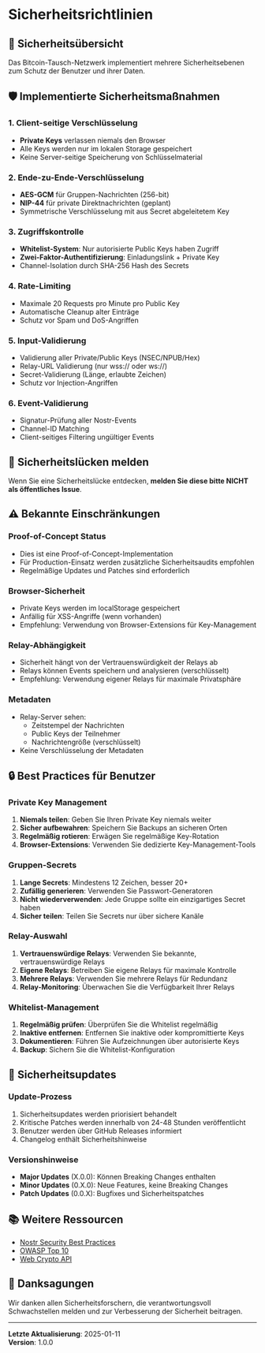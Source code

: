 # Sicherheitsrichtlinien

## 🔐 Sicherheitsübersicht

Das Bitcoin-Tausch-Netzwerk implementiert mehrere Sicherheitsebenen zum Schutz der Benutzer und ihrer Daten.

## 🛡️ Implementierte Sicherheitsmaßnahmen

### 1. Client-seitige Verschlüsselung
- **Private Keys** verlassen niemals den Browser
- Alle Keys werden nur im lokalen Storage gespeichert
- Keine Server-seitige Speicherung von Schlüsselmaterial

### 2. Ende-zu-Ende-Verschlüsselung
- **AES-GCM** für Gruppen-Nachrichten (256-bit)
- **NIP-44** für private Direktnachrichten (geplant)
- Symmetrische Verschlüsselung mit aus Secret abgeleitetem Key

### 3. Zugriffskontrolle
- **Whitelist-System**: Nur autorisierte Public Keys haben Zugriff
- **Zwei-Faktor-Authentifizierung**: Einladungslink + Private Key
- Channel-Isolation durch SHA-256 Hash des Secrets

### 4. Rate-Limiting
- Maximale 20 Requests pro Minute pro Public Key
- Automatische Cleanup alter Einträge
- Schutz vor Spam und DoS-Angriffen

### 5. Input-Validierung
- Validierung aller Private/Public Keys (NSEC/NPUB/Hex)
- Relay-URL Validierung (nur wss:// oder ws://)
- Secret-Validierung (Länge, erlaubte Zeichen)
- Schutz vor Injection-Angriffen

### 6. Event-Validierung
- Signatur-Prüfung aller Nostr-Events
- Channel-ID Matching
- Client-seitiges Filtering ungültiger Events

## 🚨 Sicherheitslücken melden

Wenn Sie eine Sicherheitslücke entdecken, **melden Sie diese bitte NICHT als öffentliches Issue**.

## ⚠️ Bekannte Einschränkungen

### Proof-of-Concept Status
- Dies ist eine Proof-of-Concept-Implementation
- Für Production-Einsatz werden zusätzliche Sicherheitsaudits empfohlen
- Regelmäßige Updates und Patches sind erforderlich

### Browser-Sicherheit
- Private Keys werden im localStorage gespeichert
- Anfällig für XSS-Angriffe (wenn vorhanden)
- Empfehlung: Verwendung von Browser-Extensions für Key-Management

### Relay-Abhängigkeit
- Sicherheit hängt von der Vertrauenswürdigkeit der Relays ab
- Relays können Events speichern und analysieren (verschlüsselt)
- Empfehlung: Verwendung eigener Relays für maximale Privatsphäre

### Metadaten
- Relay-Server sehen:
  - Zeitstempel der Nachrichten
  - Public Keys der Teilnehmer
  - Nachrichtengröße (verschlüsselt)
- Keine Verschlüsselung der Metadaten

## 🔒 Best Practices für Benutzer

### Private Key Management
1. **Niemals teilen**: Geben Sie Ihren Private Key niemals weiter
2. **Sicher aufbewahren**: Speichern Sie Backups an sicheren Orten
3. **Regelmäßig rotieren**: Erwägen Sie regelmäßige Key-Rotation
4. **Browser-Extensions**: Verwenden Sie dedizierte Key-Management-Tools

### Gruppen-Secrets
1. **Lange Secrets**: Mindestens 12 Zeichen, besser 20+
2. **Zufällig generieren**: Verwenden Sie Passwort-Generatoren
3. **Nicht wiederverwenden**: Jede Gruppe sollte ein einzigartiges Secret haben
4. **Sicher teilen**: Teilen Sie Secrets nur über sichere Kanäle

### Relay-Auswahl
1. **Vertrauenswürdige Relays**: Verwenden Sie bekannte, vertrauenswürdige Relays
2. **Eigene Relays**: Betreiben Sie eigene Relays für maximale Kontrolle
3. **Mehrere Relays**: Verwenden Sie mehrere Relays für Redundanz
4. **Relay-Monitoring**: Überwachen Sie die Verfügbarkeit Ihrer Relays

### Whitelist-Management
1. **Regelmäßig prüfen**: Überprüfen Sie die Whitelist regelmäßig
2. **Inaktive entfernen**: Entfernen Sie inaktive oder kompromittierte Keys
3. **Dokumentieren**: Führen Sie Aufzeichnungen über autorisierte Keys
4. **Backup**: Sichern Sie die Whitelist-Konfiguration

## 🔄 Sicherheitsupdates

### Update-Prozess
1. Sicherheitsupdates werden priorisiert behandelt
2. Kritische Patches werden innerhalb von 24-48 Stunden veröffentlicht
3. Benutzer werden über GitHub Releases informiert
4. Changelog enthält Sicherheitshinweise

### Versionshinweise
- **Major Updates** (X.0.0): Können Breaking Changes enthalten
- **Minor Updates** (0.X.0): Neue Features, keine Breaking Changes
- **Patch Updates** (0.0.X): Bugfixes und Sicherheitspatches

## 📚 Weitere Ressourcen

- [Nostr Security Best Practices](https://github.com/nostr-protocol/nips)
- [OWASP Top 10](https://owasp.org/www-project-top-ten/)
- [Web Crypto API](https://developer.mozilla.org/en-US/docs/Web/API/Web_Crypto_API)

## 🙏 Danksagungen

Wir danken allen Sicherheitsforschern, die verantwortungsvoll Schwachstellen melden und zur Verbesserung der Sicherheit beitragen.

---

**Letzte Aktualisierung**: 2025-01-11  
**Version**: 1.0.0